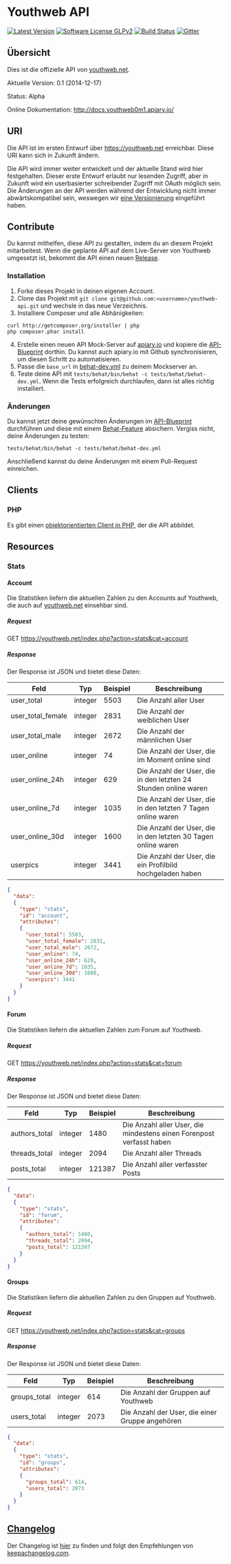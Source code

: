 # Youthweb API

[![Latest Version](https://img.shields.io/github/release/youthweb/youthweb-api.svg?style=flat-square)](https://github.com/youthweb/youthweb-api/releases)
[![Software License GLPv2](http://img.shields.io/badge/License-GPLv2-brightgreen.svg?style=flat-square)](LICENSE)
[![Build Status](http://img.shields.io/travis/youthweb/youthweb-api.svg?style=flat-square)](https://travis-ci.org/youthweb/youthweb-api)
[![Gitter](https://badges.gitter.im/Join%20Chat.svg)](https://gitter.im/youthweb/youthweb-api?utm_source=badge&utm_medium=badge&utm_campaign=pr-badge&utm_content=badge)

## Übersicht

Dies ist die offizielle API von [youthweb.net](https://youthweb.net).

Aktuelle Version: 0.1 (2014-12-17)

Status: Alpha

Online Dokumentation: http://docs.youthweb0m1.apiary.io/

## URI

Die API ist im ersten Entwurf über https://youthweb.net erreichbar. Diese URI kann sich in Zukunft ändern.

Die API wird immer weiter entwickelt und der aktuelle Stand wird hier festgehalten. Dieser erste Entwurf erlaubt nur lesenden Zugriff, aber in Zukunft wird ein userbasierter schreibender Zugriff mit OAuth möglich sein. Die Änderungen an der API werden während der Entwicklung nicht immer abwärtskompatibel sein, weswegen wir [eine Versionierung](http://semver.org/) eingeführt haben.

## Contribute

Du kannst mithelfen, diese API zu gestalten, indem du an diesem Projekt mitarbeitest. Wenn die geplante API auf dem Live-Server von Youthweb umgesetzt ist, bekommt die API einen neuen [Release](https://github.com/youthweb/youthweb-api/releases).

### Installation

1. Forke dieses Projekt in deinen eigenen Account.
2. Clone das Projekt mit ```git clone git@github.com:<username>/youthweb-api.git``` und wechsle in das neue Verzeichnis.
3. Installiere Composer und alle Abhänigkeiten:

  ```
  curl http://getcomposer.org/installer | php
  php composer.phar install
  ```
4. Erstelle einen neuen API Mock-Server auf [apiary.io](http://apiary.io/) und kopiere die [API-Blueprint](https://github.com/youthweb/youthweb-api/blob/master/apiary.apib) dorthin. Du kannst auch apiary.io mit Github synchronisieren, um diesen Schritt zu automatisieren.
5. Passe die ```base_url``` in [behat-dev.yml](https://github.com/youthweb/youthweb-api/blob/master/tests/behat/behat-dev.yml) zu deinem Mockserver an.
6. Teste deine API mit ```tests/behat/bin/behat -c tests/behat/behat-dev.yml```. Wenn die Tests erfolgreich durchlaufen, dann ist alles richtig installiert.

### Änderungen

Du kannst jetzt deine gewünschten Änderungen im  [API-Blueprint](https://github.com/youthweb/youthweb-api/blob/master/apiary.apib) durchführen und diese mit einem [Behat-Feature](https://github.com/youthweb/youthweb-api/tree/master/tests/behat/features) absichern. Vergiss nicht, deine Änderungen zu testen:

```tests/behat/bin/behat -c tests/behat/behat-dev.yml```

Anschließend kannst du deine Änderungen mit einem Pull-Request einreichen.

## Clients

### PHP

Es gibt einen [objektorientierten Client in PHP](https://github.com/youthweb/php-youthweb-api), der die API abbildet.

## Resources

### Stats

#### Account

Die Statistiken liefern die aktuellen Zahlen zu den Accounts auf Youthweb, die auch auf [youthweb.net](https://youthweb.net) einsehbar sind.

##### Request

GET https://youthweb.net/index.php?action=stats&cat=account

##### Response

Der Response ist JSON und bietet diese Daten:

Feld | Typ | Beispiel | Beschreibung
-----|-----|----------|-------------
user_total | integer | 5503 | Die Anzahl aller User
user_total_female | integer | 2831 | Die Anzahl der weiblichen User
user_total_male | integer | 2672 | Die Anzahl der männlichen User
user_online | integer | 74 | Die Anzahl der User, die im Moment online sind
user_online_24h | integer | 629 | Die Anzahl der User, die in den letzten 24 Stunden online waren
user_online_7d | integer | 1035 | Die Anzahl der User, die in den letzten 7 Tagen online waren
user_online_30d | integer | 1600 | Die Anzahl der User, die in den letzten 30 Tagen online waren
userpics | integer | 3441 | Die Anzahl der User, die ein Profilbild hochgeladen haben

```json
{
  "data":
  {
    "type": "stats",
    "id": "account",
    "attributes":
    {
      "user_total": 5503,
      "user_total_female": 2831,
      "user_total_male": 2672,
      "user_online": 74,
      "user_online_24h": 629,
      "user_online_7d": 1035,
      "user_online_30d": 1600,
      "userpics": 3441
    }
  }
}
```

#### Forum

Die Statistiken liefern die aktuellen Zahlen zum Forum auf Youthweb.

##### Request

GET https://youthweb.net/index.php?action=stats&cat=forum

##### Response

Der Response ist JSON und bietet diese Daten:

Feld | Typ | Beispiel | Beschreibung
-----|-----|----------|-------------
authors_total | integer | 1480 | Die Anzahl aller User, die mindestens einen Forenpost verfasst haben
threads_total | integer | 2094 | Die Anzahl aller Threads
posts_total | integer | 121387 | Die Anzahl aller verfasster Posts

```json
{
  "data":
  {
    "type": "stats",
    "id": "forum",
    "attributes":
    {
      "authors_total": 1480,
      "threads_total": 2094,
      "posts_total": 121387
    }
  }
}
```

#### Groups

Die Statistiken liefern die aktuellen Zahlen zu den Gruppen auf Youthweb.

##### Request

GET https://youthweb.net/index.php?action=stats&cat=groups

##### Response

Der Response ist JSON und bietet diese Daten:

Feld | Typ | Beispiel | Beschreibung
-----|-----|----------|-------------
groups_total | integer | 614 | Die Anzahl der Gruppen auf Youthweb
users_total | integer | 2073 | Die Anzahl der User, die einer Gruppe angehören

```json
{
  "data":
  {
    "type": "stats",
    "id": "groups",
    "attributes":
    {
      "groups_total": 614,
      "users_total": 2073
    }
  }
}
```

## [Changelog](https://github.com/youthweb/youthweb-api/blob/master/CHANGELOG.md)

Der Changelog ist [hier](https://github.com/youthweb/youthweb-api/blob/master/CHANGELOG.md) zu finden und folgt den Empfehlungen von [keepachangelog.com](http://keepachangelog.com/).
